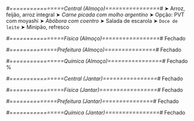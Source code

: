 
*#================Central (Almoço)================#*
➤ Arroz, feijão, arroz integral
➤ *Carne picada com molho argentino*
➤ Opção: PVT com moyashi
➤ *Abóbora com coentro*
➤ Salada de escarola
➤ `Doce de leite`
➤ Minipão, refresco

*#================Física (Almoço)=================#*
Fechado

*#==============Prefeitura (Almoço)===============#*
Fechado

*#================Química (Almoço)================#*
Fechado
%

*#================Central (Jantar)================#*
Fechado

*#================Física (Jantar)=================#*
Fechado

*#==============Prefeitura (Jantar)===============#*
Fechado

*#================Química (Jantar)================#*
Fechado
